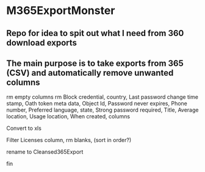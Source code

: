 # M365ExportMonster
## Repo for idea to spit out what I need from 360 download exports
## The main purpose is to take exports from 365 (CSV) and automatically remove unwanted columns

rm empty columns
rm Block credential, country, Last password change time stamp, Oath token meta data, Object Id, Password never expires, Phone number, Preferred language, state, Strong password required, Title, Average location, Usage location, When created, columns

Convert to xls

Filter Licenses column, rm blanks, (sort in order?)

rename to Cleansed365Export

fin
